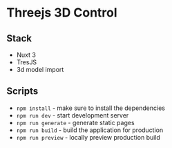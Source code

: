 # Threejs 3D Control

## Stack

- Nuxt 3
- TresJS
- 3d model import

## Scripts

- `npm install` - make sure to install the dependencies
- `npm run dev` - start development server
- `npm run generate` - generate static pages
- `npm run build` - build the application for production
- `npm run preview` - locally preview production build